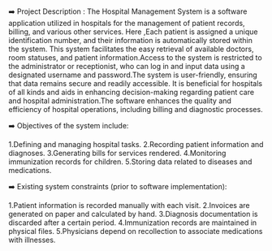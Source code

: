 ➡️ Project Description : The Hospital Management System is a software application utilized in hospitals for the management of patient records, billing, and various other services. Here ,Each patient is assigned a unique identification number, and their information is automatically stored within the system. This system facilitates the easy retrieval of available doctors, room statuses, and patient information.Access to the system is restricted to the administrator or receptionist, who can log in and input data using a designated username and password.The system is user-friendly, ensuring that data remains secure and readily accessible. It is beneficial for hospitals of all kinds and aids in enhancing decision-making regarding patient care and hospital administration.The software enhances the quality and efficiency of hospital operations, including billing and diagnostic processes.

➡️ Objectives of the system include:

1.Defining and managing hospital tasks.
2.Recording patient information and diagnoses.
3.Generating bills for services rendered.
4.Monitoring immunization records for children.
5.Storing data related to diseases and medications.

➡️ Existing system constraints (prior to software implementation):

1.Patient information is recorded manually with each visit.
2.Invoices are generated on paper and calculated by hand.
3.Diagnosis documentation is discarded after a certain period.
4.Immunization records are maintained in physical files.
5.Physicians depend on recollection to associate medications with illnesses.
